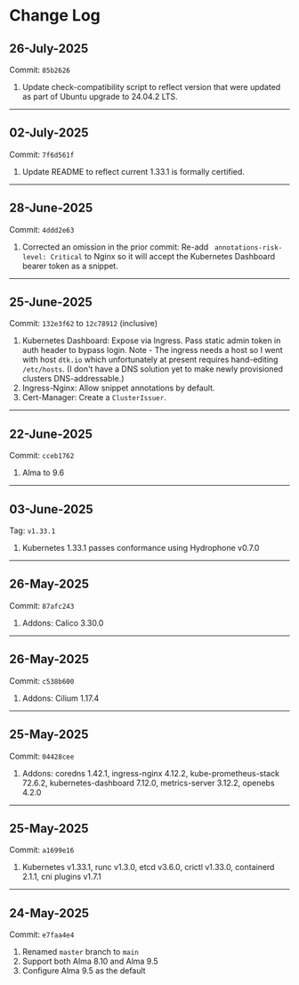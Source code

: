 # Change Log

## 26-July-2025
Commit: `85b2626`

1. Update check-compatibility script to reflect version that were updated as part of Ubuntu upgrade to 24.04.2 LTS.

---

## 02-July-2025
Commit: `7f6d561f`

1. Update README to reflect current 1.33.1 is formally certified.

---

## 28-June-2025
Commit: `4ddd2e63`

1. Corrected an omission in the prior commit: Re-add ` annotations-risk-level: Critical` to Nginx so it will accept the Kubernetes Dashboard bearer token as a snippet.

---

## 25-June-2025
Commit: `132e3f62` to `12c78912` (inclusive)

1. Kubernetes Dashboard: Expose via Ingress. Pass static admin token in auth header to bypass login. Note - The ingress needs a host so I went with host `dtk.io` which unfortunately at present requires hand-editing `/etc/hosts`. (I don't have a DNS solution yet to make newly provisioned clusters DNS-addressable.)
2. Ingress-Nginx: Allow snippet annotations by default.
3. Cert-Manager: Create a `ClusterIssuer`.

---

## 22-June-2025
Commit: `cceb1762`

1. Alma to 9.6

---

## 03-June-2025
Tag: `v1.33.1`

1. Kubernetes 1.33.1 passes conformance using Hydrophone v0.7.0

---

## 26-May-2025
Commit: `87afc243`

1. Addons: Calico 3.30.0

---

## 26-May-2025
Commit: `c538b600`

1. Addons: Cilium 1.17.4

---

## 25-May-2025
Commit: `04428cee`

1. Addons: coredns 1.42.1, ingress-nginx 4.12.2, kube-prometheus-stack 72.6.2, kubernetes-dashboard 7.12.0, metrics-server 3.12.2, openebs 4.2.0

---

## 25-May-2025
Commit: `a1699e16`

1. Kubernetes v1.33.1, runc v1.3.0, etcd v3.6.0, crictl v1.33.0, containerd 2.1.1, cni plugins v1.7.1

---

## 24-May-2025
Commit: `e7faa4e4`

1. Renamed `master` branch to `main`
2. Support both Alma 8.10 and Alma 9.5
3. Configure Alma 9.5 as the default
